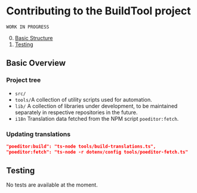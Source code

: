 # Contributing to the BuildTool project

`WORK IN PROGRESS`

0. [Basic Structure](basic-structure)
0. [Testing](testing)

## Basic Overview

### Project tree

- `src/`
- `tools/`A collection of utility scripts used for automation.
- `lib/` A collection of libraries under development, to be maintained separately in respective repositories in the future.
- `i18n` Translation data fetched from the NPM script `poeditor:fetch`.

### Updating translations

```json
"poeditor:build": "ts-node tools/build-translations.ts",
"poeditor:fetch": "ts-node -r dotenv/config tools/poeditor-fetch.ts"
```

## Testing

No tests are available at the moment.
